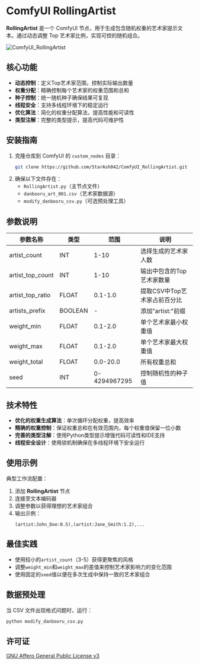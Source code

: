 # ComfyUI RollingArtist

**RollingArtist** 是一个 ComfyUI 节点，用于生成包含随机权重的艺术家提示文本。通过动态调整 Top 艺术家比例，实现可控的随机组合。

![ComfyUI_RollingArtist](https://github.com/user-attachments/assets/157de400-e4e9-479b-ac8e-8698d2661112)


## 核心功能

- **动态控制**：定义Top艺术家范围，控制实际输出数量
- **权重分配**：精确控制每个艺术家的权重范围和总和
- **种子控制**：统一随机种子确保结果可复现
- **线程安全**：支持多线程环境下的稳定运行
- **优化算法**：简化的权重分配算法，提高性能和可读性
- **类型注解**：完整的类型提示，提高代码可维护性

## 安装指南

1. 克隆仓库到 ComfyUI 的 `custom_nodes` 目录：
   ```bash
   git clone https://github.com/StarAsh042/ComfyUI_RollingArtist.git
   ```
2. 确保以下文件存在：
   - `RollingArtist.py`（主节点文件）
   - `danbooru_art_001.csv`（艺术家数据源）
   - `modify_danbooru_csv.py`（可选预处理工具）

## 参数说明

| 参数名称           | 类型    | 范围         | 说明                          |
|--------------------|---------|--------------|-------------------------------|
| artist_count       | INT     | 1-10         | 选择生成的艺术家人数          |
| artist_top_count   | INT     | 1-10         | 输出中包含的Top艺术家数量     |
| artist_top_ratio   | FLOAT   | 0.1-1.0      | 提取CSV中Top艺术家占前百分比  |
| artists_prefix     | BOOLEAN | -            | 添加"artist:"前缀             |
| weight_min         | FLOAT   | 0.1-2.0      | 单个艺术家最小权重值          |
| weight_max         | FLOAT   | 0.1-2.0      | 单个艺术家最大权重值          |
| weight_total       | FLOAT   | 0.0-20.0     | 所有权重总和                  |
| seed               | INT     | 0-4294967295 | 控制随机性的种子值            |

## 技术特性

- **优化的权重生成算法**：单次循环分配权重，提高效率
- **精确的权重控制**：保证权重总和在有效范围内，每个权重值保留一位小数
- **完善的类型注解**：使用Python类型提示增强代码可读性和IDE支持
- **线程安全设计**：使用锁机制确保在多线程环境下安全运行

## 使用示例

典型工作流配置：
1. 添加 **RollingArtist** 节点
2. 连接至文本编码器
3. 调整参数以获得理想的艺术家组合
4. 输出示例：
   ```
   (artist:John_Doe:0.5),(artist:Jane_Smith:1.2),...
   ```

## 最佳实践

- 使用较小的`artist_count`（3-5）获得更聚焦的风格
- 调整`weight_min`和`weight_max`的差值来控制艺术家影响力的变化范围
- 使用固定的`seed`值以便在多次生成中保持一致的艺术家组合

## 数据预处理
当 CSV 文件出现格式问题时，运行：
```bash
python modify_danbooru_csv.py
```

## 许可证
[GNU Affero General Public License v3](LICENSE)
